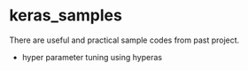 # keras_samples
There are useful and practical sample codes from past project.

- hyper parameter tuning using hyperas
